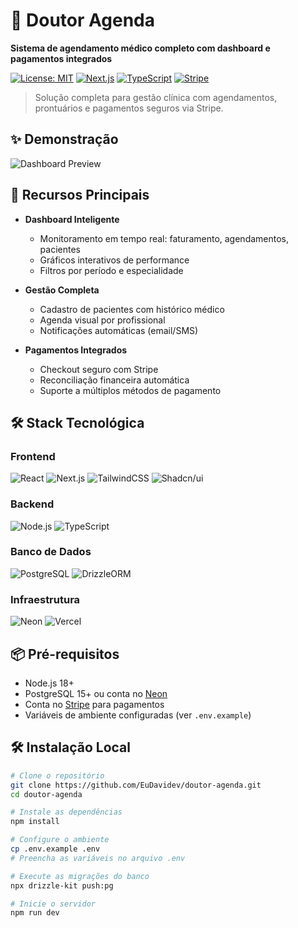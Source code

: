 # 🏥 Doutor Agenda  

**Sistema de agendamento médico completo com dashboard e pagamentos integrados**  

[![License: MIT](https://img.shields.io/badge/License-MIT-blue.svg)](https://opensource.org/licenses/MIT) 
[![Next.js](https://img.shields.io/badge/Next.js-13.5.4-000000?logo=next.js&logoColor=white)](https://nextjs.org)
[![TypeScript](https://img.shields.io/badge/TypeScript-5.2.2-3178C6?logo=typescript&logoColor=white)](https://www.typescriptlang.org/)
[![Stripe](https://img.shields.io/badge/Stripe-12.0.0-008CDD?logo=stripe&logoColor=white)](https://stripe.com)

> Solução completa para gestão clínica com agendamentos, prontuários e pagamentos seguros via Stripe.

## ✨ Demonstração

![Dashboard Preview](https://github.com/EuDavidev/doutor-agenda/blob/main/public/dashboard-preview.png?raw=true)

## 🚀 Recursos Principais

- **Dashboard Inteligente**
  - Monitoramento em tempo real: faturamento, agendamentos, pacientes
  - Gráficos interativos de performance
  - Filtros por período e especialidade

- **Gestão Completa**
  - Cadastro de pacientes com histórico médico
  - Agenda visual por profissional
  - Notificações automáticas (email/SMS)

- **Pagamentos Integrados**
  - Checkout seguro com Stripe
  - Reconciliação financeira automática
  - Suporte a múltiplos métodos de pagamento

## 🛠 Stack Tecnológica

### Frontend
![React](https://img.shields.io/badge/React-18.2.0-61DAFB?logo=react&logoColor=black)
![Next.js](https://img.shields.io/badge/Next.js-13.5.4-000000?logo=next.js&logoColor=white)
![TailwindCSS](https://img.shields.io/badge/Tailwind_CSS-3.3.5-38B2AC?logo=tailwind-css&logoColor=white)
![Shadcn/ui](https://img.shields.io/badge/Shadcn/ui-0.5.0-111827?logoColor=white)

### Backend
![Node.js](https://img.shields.io/badge/Node.js-18.17.1-339933?logo=node.js&logoColor=white)
![TypeScript](https://img.shields.io/badge/TypeScript-5.2.2-3178C6?logo=typescript&logoColor=white)

### Banco de Dados
![PostgreSQL](https://img.shields.io/badge/PostgreSQL-16.0-4169E1?logo=postgresql&logoColor=white)
![DrizzleORM](https://img.shields.io/badge/Drizzle_ORM-0.29.0-FF6600?logoColor=white)

### Infraestrutura
![Neon](https://img.shields.io/badge/Neon-2.0-00E59B?logoColor=white)
![Vercel](https://img.shields.io/badge/Vercel-1.0-000000?logo=vercel&logoColor=white)

## 📦 Pré-requisitos

- Node.js 18+
- PostgreSQL 15+ ou conta no [Neon](https://neon.tech)
- Conta no [Stripe](https://stripe.com) para pagamentos
- Variáveis de ambiente configuradas (ver `.env.example`)

## 🛠 Instalação Local

```bash
# Clone o repositório
git clone https://github.com/EuDavidev/doutor-agenda.git
cd doutor-agenda

# Instale as dependências
npm install

# Configure o ambiente
cp .env.example .env
# Preencha as variáveis no arquivo .env

# Execute as migrações do banco
npx drizzle-kit push:pg

# Inicie o servidor
npm run dev

